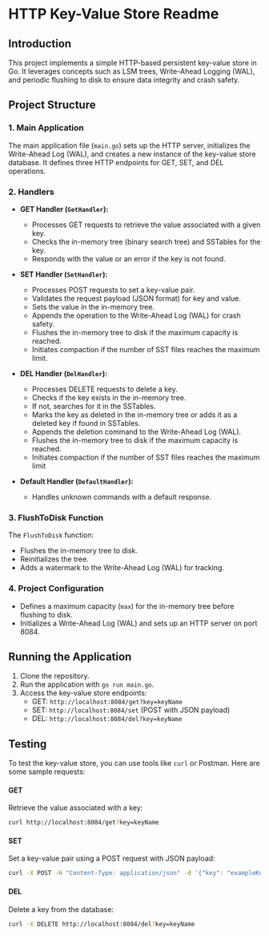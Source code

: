 # HTTP Key-Value Store Readme

## Introduction

This project implements a simple HTTP-based persistent key-value store in Go. It leverages concepts such as LSM trees, Write-Ahead Logging (WAL), and periodic flushing to disk to ensure data integrity and crash safety.

## Project Structure

### 1. **Main Application**

The main application file (`main.go`) sets up the HTTP server, initializes the Write-Ahead Log (WAL), and creates a new instance of the key-value store database. It defines three HTTP endpoints for GET, SET, and DEL operations.

### 2. **Handlers**

- **GET Handler (`GetHandler`):**
  - Processes GET requests to retrieve the value associated with a given key.
  - Checks the in-memory tree (binary search tree) and SSTables for the key.
  - Responds with the value or an error if the key is not found.

- **SET Handler (`SetHandler`):**
  - Processes POST requests to set a key-value pair.
  - Validates the request payload (JSON format) for key and value.
  - Sets the value in the in-memory tree.
  - Appends the operation to the Write-Ahead Log (WAL) for crash safety.
  - Flushes the in-memory tree to disk if the maximum capacity is reached.
  - Initiates compaction if the number of SST files reaches the maximum limit.


- **DEL Handler (`DelHandler`):**
  - Processes DELETE requests to delete a key.
  - Checks if the key exists in the in-memory tree.
  - If not, searches for it in the SSTables.
  - Marks the key as deleted in the in-memory tree or adds it as a deleted key if found in SSTables.
  - Appends the deletion command to the Write-Ahead Log (WAL).
  - Flushes the in-memory tree to disk if the maximum capacity is reached.
  - Initiates compaction if the number of SST files reaches the maximum limit

- **Default Handler (`DefaultHandler`):**
  - Handles unknown commands with a default response.

### 3. **FlushToDisk Function**

The `FlushToDisk` function:
- Flushes the in-memory tree to disk.
- Reinitializes the tree.
- Adds a watermark to the Write-Ahead Log (WAL) for tracking.

### 4. **Project Configuration**

- Defines a maximum capacity (`max`) for the in-memory tree before flushing to disk.
- Initializes a Write-Ahead Log (WAL) and sets up an HTTP server on port 8084.

## Running the Application

1. Clone the repository.
2. Run the application with `go run main.go`.
3. Access the key-value store endpoints:
   - GET: `http://localhost:8084/get?key=keyName`
   - SET: `http://localhost:8084/set` (POST with JSON payload)
   - DEL: `http://localhost:8084/del?key=keyName`

## Testing

To test the key-value store, you can use tools like `curl` or Postman. Here are some sample requests:

#### GET

Retrieve the value associated with a key:

```bash
curl http://localhost:8084/get?key=keyName
```
#### SET
Set a key-value pair using a POST request with JSON payload:

```bash
curl -X POST -H "Content-Type: application/json" -d '{"key": "exampleKey", "value": "exampleValue"}' http://localhost:8084/set
```
#### DEL
Delete a key from the database:

```bash
curl -X DELETE http://localhost:8084/del?key=keyName
```

